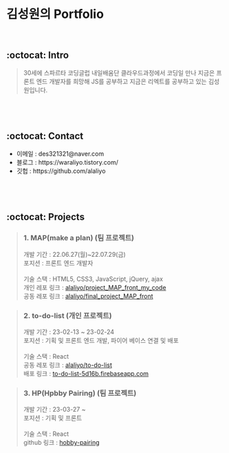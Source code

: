 # 김성원의 Portfolio

<br>

## :octocat: Intro
>30세에 스파르타 코딩글럽 내일배움단 클라우드과정에서 코딩일 만나 지금은 프론트 엔드 개발자를 희망해 JS를 공부하고 지금은 리엑트를 공부하고 있는 김성원입니다.

#
<br/>

## :octocat: Contact
<ul>
  <li>이메일 : des321321@naver.com</li>
  <li>블로그 : https://waraliyo.tistory.com/</li>
  <li>깃헙 : https://github.com/alaliyo</li>
</ul>


#
<br/>


## :octocat: Projects
>### 1. MAP(make a plan) (팀 프로젝트)
><div>개발 기간 : 22.06.27(월)~22.07.29(금)</div>
><div>포지션 : 프론트 엔드 개발자</div>
><br>
><div>기술 스택 : HTML5, CSS3, JavaScript, jQuery, ajax</div>
><div>개인 레포 링크 : <a href="https://github.com/alaliyo/project_MAP_front_my_code" target='_blank'>alaliyo/project_MAP_front_my_code</a></div>
><div>공동 레포 링크 : <a href="https://github.com/alaliyo/final_project_MAP_front" target='_blank'>alaliyo/final_project_MAP_front</a></div>

>### 2. to-do-list (개인 프로젝트)
><div>개발 기간 : 23-02-13 ~ 23-02-24 </div>
><div>포지션 : 기획 및 프론트 엔드 개발, 파이어 베이스 연결 및 배포</div>
><br>
><div>기술 스택 : React</div>
><div>공동 레포 링크 : <a href="https://github.com/alaliyo/to-do-list" target='_blank'>alaliyo/to-do-list</a></div>
><div>배포 링크 : <a href="https://to-do-list-5d16b.firebaseapp.com/" target='_blank'>to-do-list-5d16b.firebaseapp.com</a></div>

>### 3. HP(Hpbby Pairing) (팀 프로젝트)
><div>개발 기간 : 23-03-27 ~ </div>
><div>포지션 : 기획 및 프론트</div>
><br>
><div>기술 스택 : React</div>
><div>github 링크 : <a href="https://github.com/alaliyo/hobby-pairing" target='_blank'>hobby-pairing</a></div>

